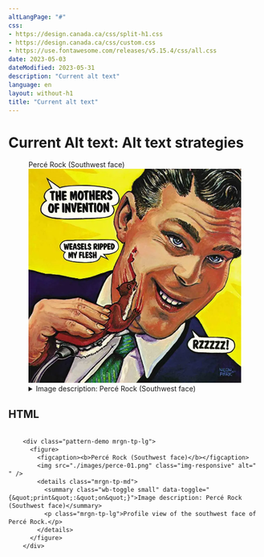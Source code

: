 ```yaml
---
altLangPage: "#"
css:
- https://design.canada.ca/css/split-h1.css
- https://design.canada.ca/css/custom.css
- https://use.fontawesome.com/releases/v5.15.4/css/all.css
date: 2023-05-03
dateModified: 2023-05-31
description: "Current alt text"
language: en
layout: without-h1
title: "Current alt text"
---
```

<h1 property="name" id="wb-cont" dir="ltr"><span class="stacked"><span>Current Alt text</span>: <span>Alt text strategies</span></span></h1>
<div class="row">
  <div class="col-md-8"><span class="wb-prettify all-pre"></span> 
    <!--<div class="pattern-demo mrgn-tp-lg">
      <figure>
        <figcaption><b>Percé Rock (Southwest face)</b></figcaption>
        <img src="./images/perce-01.png" class="img-responsive" alt="Profile view of the southwest face of Percé Rock" />
      </figure>
    </div>
<p class="mrgn-tp-lg">[alt text]: Profile view of the southwest face of Percé Rock</p>
<p>[Caption]: Percé Rock (Southwest face)</p>
<p>[Long decription]: none</p>-->
    <div class="pattern-demo mrgn-tp-lg">
      <figure class="thumbnail">
        <figcaption class="caption">Percé Rock (Southwest face)</figcaption>
        <img src="./images/wrmf.png" class="img-responsive" alt=" " />
        <details class="mrgn-tp-md">
          <summary class="wb-toggle small" data-toggle="{&quot;print&quot;:&quot;on&quot;}">Image description: Percé Rock (Southwest face)</summary>
          <p class="mrgn-tp-lg">Profile view of the southwest face of Percé Rock.</p>
        </details>
      </figure>
    </div>
    <h2 class="h3">HTML</h2>
    <pre><code>
    &#x3C;div class=&#x22;pattern-demo mrgn-tp-lg&#x22;&#x3E;
      &#x3C;figure&#x3E;
        &#x3C;figcaption&#x3E;&#x3C;b&#x3E;Perc&#xE9; Rock (Southwest face)&#x3C;/b&#x3E;&#x3C;/figcaption&#x3E;
        &#x3C;img src=&#x22;./images/perce-01.png&#x22; class=&#x22;img-responsive&#x22; alt=&#x22; &#x22; /&#x3E;
        &#x3C;details class=&#x22;mrgn-tp-md&#x22;&#x3E;
          &#x3C;summary class=&#x22;wb-toggle small&#x22; data-toggle=&#x22;{&#x26;quot;print&#x26;quot;:&#x26;quot;on&#x26;quot;}&#x22;&#x3E;Image description: Percé Rock (Southwest face)&#x3C;/summary&#x3E;
          &#x3C;p class=&#x22;mrgn-tp-lg&#x22;&#x3E;Profile view of the southwest face of Perc&#xE9; Rock.&#x3C;/p&#x3E;
        &#x3C;/details&#x3E;
      &#x3C;/figure&#x3E;
    &#x3C;/div&#x3E;
	
</code></pre>
  </div>
</div>
